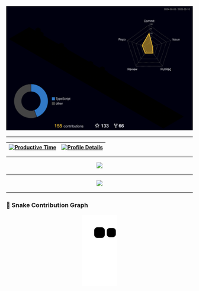 <div align="center">
  <img src="./profile-3d-contrib/profile-night-rainbow.svg" alt="3D Contribution Graph" />
</div>

---

| [![Productive Time](http://github-profile-summary-cards.vercel.app/api/cards/productive-time?username=luger-mano&theme=dracula&utcOffset=-3)](https://github.com/vn7n24fzkq/github-profile-summary-cards) | [![Profile Details](http://github-profile-summary-cards.vercel.app/api/cards/profile-details?username=luger-mano&theme=dracula)](https://github.com/vn7n24fzkq/github-profile-summary-cards) |
|------------------|------------------|

---

<div align="center">
  <img src="https://github-profile-trophy.vercel.app/?username=luger-mano&row=1&column=6&theme=dracula&margin-w=15&margin-h=15" />
</div>

---

<div align="center">
  <a href="https://skillicons.dev">
    <img src="https://skillicons.dev/icons?i=git,vscode,java,python,github,linux,postman,mongodb,postgres,mysql,spring,discord,linkedin,instagram" />
  </a>
</div>

---

### 🐍 Snake Contribution Graph

<div align="center">
  <img src="https://raw.githubusercontent.com/luger-mano/luger-mano/output/github-contribution-grid-snake.svg" alt="snake" />
</div>
